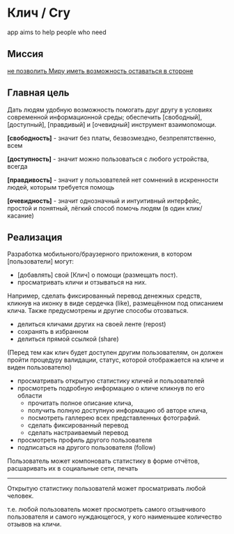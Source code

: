 # Клич / Cry

app aims to help people who need

## Миссия

[не позволить Миру иметь возможность оставаться в стороне][1]

## Главная цель

Дать людям удобную возможность помогать друг другу в условиях современной
информационной среды; обеспечить [свободный], [доступный],
[правдивый] и [очевидный] инструмент взаимопомощи.

**[свободность]** - значит без платы, безвозмездно, безпрепятственно,
всем

**[доступность]** - значит можно пользоваться с любого устройства, всегда

**[правдивость]** - значит у пользователей нет сомнений в искренности людей, которым требуется
помощь

**[очевидность]** - значит однозначный и интуитивный интерфейс, простой и
понятный, лёгкий способ помочь людям (в один клик/касание)

## Реализация

Разработка мобильного/браузерного приложения, в котором [пользователи]
могут:

- [добавлять] свой [Клич] о помощи (размещать пост).
- просматривать кличи и отзываться на них.

Например, сделать фиксированный перевод денежных средств, кликнув на иконку в виде сердечка (like), размещённом под
описанием клича. Также предусмотрены и другие способы отозваться.

- делиться кличами других на своей ленте (repost)
- сохранять в избранном
- делиться прямой ссылкой (share)

(Перед тем как клич будет доступен другим пользователям, он должен пройти процедуру валидации,
статус, которой отображается на кличе и виден пользователю)

- просматривать открытую статистику кличей и пользователей
- просмотреть подробную информацию о кличе кликнув по его области
  - прочитать полное описание клича,
  - получить полную доступную информацию об авторе клича,
  - посмотреть галлерею всех представленных фотографий.
  - сделать фиксированный перевод
  - сделать настраиваемый перевод
- просмотреть профиль другого пользователя
- подписаться на другого пользователя (follow)

Пользователь может компоновать статистику в форме отчётов, расшаривать
их в социальные сети, печать

---

Открытую статистику пользователй может просматривать любой человек.

т.е. любой пользователь может просмотреть самого отзывчивого
пользователя и самого нуждающегося, у кого наименьшее количество отзывов
на кличи.

[1]: ./motivation.md
